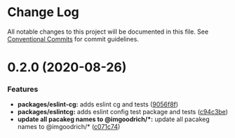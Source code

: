 # Change Log

All notable changes to this project will be documented in this file.
See [Conventional Commits](https://conventionalcommits.org) for commit guidelines.

# 0.2.0 (2020-08-26)


### Features

* **packages/eslint-cg:** adds eslint cg and tests ([9056f8f](https://github.com/LeeMellon/cicd-practice/commit/9056f8fe99143e17f052b353ba59070fda45ea00))
* **packages/eslintcg:** adds eslint config test package and tests ([c94c3be](https://github.com/LeeMellon/cicd-practice/commit/c94c3bef53997329aeca3459488cfc000d4271a1))
* **update all pacakeg names to @imgoodrich/*:** update all pacakeg names to @imgoodrich/* ([c071c74](https://github.com/LeeMellon/cicd-practice/commit/c071c746ea334b9ffafb2c9648fd128316e2c247))
